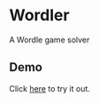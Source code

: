 # Wordler
A Wordle game solver

## Demo
Click [here](https://proud-bay-08040e20f.6.azurestaticapps.net/) to try it out.
